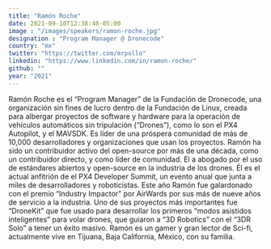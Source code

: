 ```yaml
---
title: "Ramón Roche"
date: 2021-09-10T12:38:48-05:00
image : "/images/speakers/ramon-roche.jpg"
designation : "Program Manager @ Dronecode"
country: "mx"
twitter: "https://twitter.com/mrpollo"
linkedin: "https://www.linkedin.com/in/ramon-roche/"
github: ""
year: "2021"
---
```


Ramón Roche es el “Program Manager” de la Fundación de Dronecode, una organización sin fines de lucro dentro de la Fundación de Linux, creada para albergar proyectos de software y hardware para la operación de vehículos automáticos sin tripulación (“Drones”), como lo son el PX4 Autopilot, y el MAVSDK. Es líder de una próspera comunidad de más de 10,000 desarrolladores y organizaciones que usan los proyectos. Ramón ha sido un contribuidor activo del open-source por más de una década, como un contribuidor directo, y como líder de comunidad. El a abogado por el uso de estándares abiertos y open-source en la industria de los drones. Él es el actual anfitrión de el PX4 Developer Summit, un evento anual que junta a miles de desarrolladores y roboticistas. Este año Ramón fue galardonado con el premio “Industry Impactor” por AirWards por sus más de nueve años de servicio a la industria. Uno de sus proyectos más importantes fue “DroneKit” que fue usado para desarrollar los primeros “modos asistidos inteligentes” para volar drones, que guiaron a “3D Robotics” con el “3DR Solo” a tener un éxito masivo. Ramón es un gamer y gran lector de Sci-fi, actualmente vive en Tijuana, Baja California, México, con su familia.

